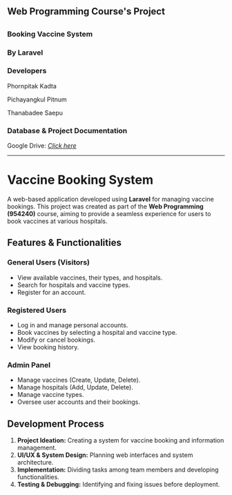 # <h2>Web Programming Course's Project</h2>
## <h3>Booking Vaccine System</h3>
### <h3>By Laravel</h3>

### <b>Developers</b>
<p>Phornpitak Kadta</p>
<p>Pichayangkul Pitnum</p>
<p>Thanabadee Saepu</p>

### <b>Database & Project Documentation</b>
<p>Google Drive: <i><a href="https://drive.google.com/drive/folders/1UVsYa0xBO9Fsyk43r9Xl_PngiGsZHn73?usp=sharing">Click here</a></i></p>

---

# <h1>Vaccine Booking System</h1>

<p>A web-based application developed using <strong>Laravel</strong> for managing vaccine bookings. This project was created as part of the <strong>Web Programming (954240)</strong> course, aiming to provide a seamless experience for users to book vaccines at various hospitals.</p>

## <h2>Features & Functionalities</h2>

### <h3>General Users (Visitors)</h3>
<ul>
  <li>View available vaccines, their types, and hospitals.</li>
  <li>Search for hospitals and vaccine types.</li>
  <li>Register for an account.</li>
</ul>

### <h3>Registered Users</h3>
<ul>
  <li>Log in and manage personal accounts.</li>
  <li>Book vaccines by selecting a hospital and vaccine type.</li>
  <li>Modify or cancel bookings.</li>
  <li>View booking history.</li>
</ul>

### <h3>Admin Panel</h3>
<ul>
  <li>Manage vaccines (Create, Update, Delete).</li>
  <li>Manage hospitals (Add, Update, Delete).</li>
  <li>Manage vaccine types.</li>
  <li>Oversee user accounts and their bookings.</li>
</ul>

## <h2>Development Process</h2>
<ol>
  <li><strong>Project Ideation:</strong> Creating a system for vaccine booking and information management.</li>
  <li><strong>UI/UX & System Design:</strong> Planning web interfaces and system architecture.</li>
  <li><strong>Implementation:</strong> Dividing tasks among team members and developing functionalities.</li>
  <li><strong>Testing & Debugging:</strong> Identifying and fixing issues before deployment.</li>
</ol>

